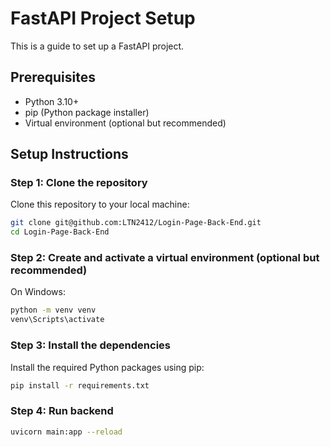 # FastAPI Project Setup

This is a guide to set up a FastAPI project.

## Prerequisites

- Python 3.10+
- pip (Python package installer)
- Virtual environment (optional but recommended)

## Setup Instructions

### Step 1: Clone the repository

Clone this repository to your local machine:

```bash
git clone git@github.com:LTN2412/Login-Page-Back-End.git
cd Login-Page-Back-End
```

### Step 2: Create and activate a virtual environment (optional but recommended)

On Windows:

```bash
python -m venv venv
venv\Scripts\activate
```

### Step 3: Install the dependencies

Install the required Python packages using pip:

```bash
pip install -r requirements.txt
```

### Step 4: Run backend

```bash
uvicorn main:app --reload
```
